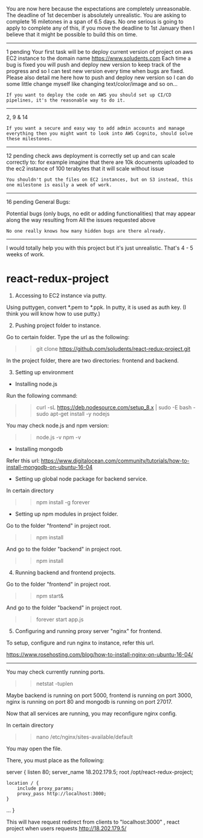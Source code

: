You are now here because the expectations are completely unreasonable. The deadline of 1st december is absolutely unrealistic. You are asking to complete 16 miletones in a span of 6.5 days. No one serious is going to apply to complete any of this, if you move the deadline to 1st January then I believe that it might be possible to build this on time.

___________________________
1	pending	Your first task will be to deploy current version of project on aws EC2 instance to the domain name https://www.soludents.com
Each time a bug is fixed you will push and deploy new version to keep track of the progress and so I can test new version every time when bugs are fixed.
Please also detail me here how to push and deploy new version so I can do some little change myself like changing text/color/image and so on…

`If you want to deploy the code on AWS you should set up CI/CD pipelines, it's the reasonable way to do it.`

__________________________
2, 9 & 14 

`If you want a secure and easy way to add admin accounts and manage everything then you might want to look into AWS Cognito, should
solve these milestones.`

____________________________
12	pending	check aws deployment is correctly set up and can scale correctly to: 
for example imagine that there are 10k documents uploaded to the ec2 instance of 100 terabytes that it will scale without issue 

`You shouldn't put the files on EC2 instances, but on S3 instead, this one milestone is easily a week of work.`

_____________________________
16	pending	General Bugs:

Potential bugs (only bugs, no edit or adding functionalities) that may appear along the way resulting from All the issues requested above

`No one really knows how many hidden bugs are there already.`

_____________________________
I would totally help you with this project but it's just unrealistic. That's 4 - 5 weeks of work.


# react-redux-project

1. Accessing to EC2 instance via putty.

Using puttygen, convert *.pem to *.ppk.
In putty, it is used as auth key.
(I think you will know how to use putty.)

2. Pushing project folder to instance.

Go to certain folder.
Type the url as the following:

>> git clone https://github.com/soludents/react-redux-project.git

In the project folder, there are two directories: frontend and backend.

3. Setting up environment

- Installing node.js

Run the following command:

>>curl -sL https://deb.nodesource.com/setup_8.x | sudo -E bash -
>>sudo apt-get install -y nodejs

You may check node.js and npm version:

>> node.js -v
>> npm -v

- Installing mongodb

Refer this url:
https://www.digitalocean.com/community/tutorials/how-to-install-mongodb-on-ubuntu-16-04

- Setting up global node package for backend service.

In certain directory

>> npm install -g forever

- Setting up npm modules in project folder.

Go to the folder "frontend" in project root.

>> npm install

And go to the folder "backend" in project root.

>> npm install

4. Running backend and frontend projects.

Go to the folder "frontend" in project root.

>> npm start&

And go to the folder "backend" in project root.

>> forever start app.js

5. Configuring and running proxy server "nginx" for frontend.

To setup, configure and run nginx to instance, refer this url.

https://www.rosehosting.com/blog/how-to-install-nginx-on-ubuntu-16-04/

*************

You may check currently running ports.

>> netstat -tuplen

Maybe backend is running on port 5000, frontend is running on port 3000, nginx is running on port 80 and mongodb is running on port 27017.

Now that all services are running, you may reconfigure nginx config.

In certain directory

>> nano /etc/nginx/sites-available/default

You may open the file.

There, you must place as the following:

server {
    listen 80;
    server_name 18.202.179.5;
    root /opt/react-redux-project;

    location / {
        include proxy_params;
        proxy_pass http://localhost:3000;
    }
...
}

This will have request redirect from clients to "localhost:3000" , react project when users requests http://18.202.179.5/


